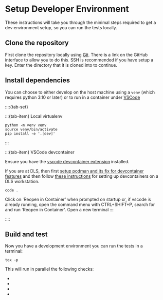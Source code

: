 # Setup Developer Environment

These instructions will take you through the minimal steps required to get a dev environment setup, so you can run the tests locally.

## Clone the repository

First clone the repository locally using [Git](https://git-scm.com/downloads). There is a link on the GitHub interface to allow you to do this. SSH is recommended if you have setup a key. Enter the directory that it is cloned into to continue.

## Install dependencies

You can choose to either develop on the host machine using a `venv` (which requires python 3.10 or later) or to run in a container under [VSCode](https://code.visualstudio.com/)

<!-- https://sphinx-design.readthedocs.io/en/latest/tabs.html# -->
::::{tab-set}

:::{tab-item} Local virtualenv
```
python -m venv venv
source venv/bin/activate
pip install -e '.[dev]'
```
:::

:::{tab-item} VSCode devcontainer

Ensure you have the [vscode devcontainer extension](https://marketplace.visualstudio.com/items?itemName=ms-vscode-remote.remote-containers) installed.

If you are at DLS, then first [setup podman and its fix for devcontainer features](https://dev-portal.diamond.ac.uk/guide/containers/tutorials/podman/#enable-use-of-vscode-features) and then follow [these instructions](https://dev-portal.diamond.ac.uk/guide/containers/tutorials/devcontainer/) for setting up devcontainers on a DLS workstation.

```
code .
```

Click on 'Reopen in Container' when prompted on startup or, if vscode is already running, open the command menu with CTRL+SHIFT+P, search for and run 'Reopen in Container'.
Open a new terminal
:::

::::

## Build and test

Now you have a development environment you can run the tests in a terminal:

```
tox -p
```

This will run in parallel the following checks:

- [](./build-docs)
- [](./run-tests)
- [](./static-analysis)
- [](./lint)
